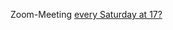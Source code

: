 


Zoom-Meeting [every Saturday at 17?](https://uni-wuppertal.zoom.us/j/91446099437?pwd=M1dVWEJHTk45YU4vUkpHQ2Q0aDdXdz09)
